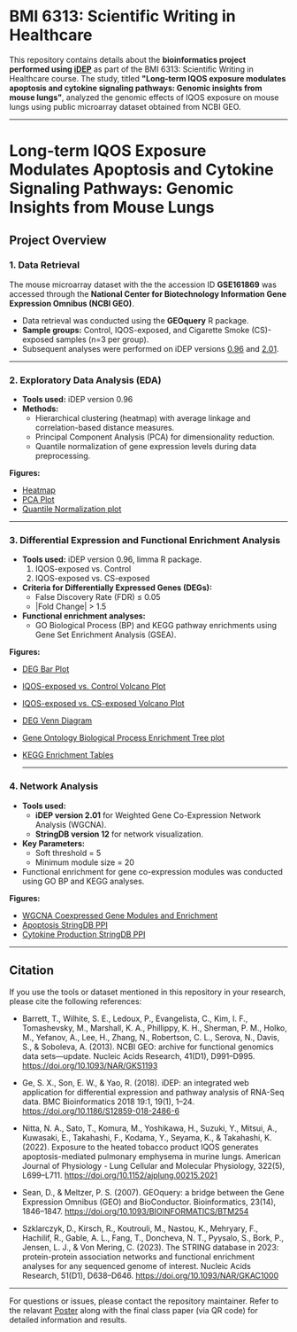 # BMI 6313: Scientific Writing in Healthcare

This repository contains details about the **bioinformatics project performed using [iDEP](http://bioinformatics.sdstate.edu/idep/)** as part of the BMI 6313: Scientific Writing in Healthcare course. The study, titled **"Long-term IQOS exposure modulates apoptosis and cytokine signaling pathways: Genomic insights from mouse lungs"**, analyzed the genomic effects of IQOS exposure on mouse lungs using public microarray dataset obtained from NCBI GEO.

---
# Long-term IQOS Exposure Modulates Apoptosis and Cytokine Signaling Pathways: Genomic Insights from Mouse Lungs

## Project Overview

### 1. Data Retrieval
The mouse microarray dataset with the the accession ID **GSE161869** was accessed through the **National Center for Biotechnology Information Gene Expression Omnibus (NCBI GEO)**. 
- Data retrieval was conducted using the **GEOquery** R package.
- **Sample groups:** Control, IQOS-exposed, and Cigarette Smoke (CS)-exposed samples (n=3 per group).
- Subsequent analyses were performed on iDEP versions [0.96](http://bioinformatics.sdstate.edu/idep96/) and [2.01](http://bioinformatics.sdstate.edu/idep/).

---

### 2. Exploratory Data Analysis (EDA)
- **Tools used:** iDEP version 0.96
- **Methods:**
  - Hierarchical clustering (heatmap) with average linkage and correlation-based distance measures.
  - Principal Component Analysis (PCA) for dimensionality reduction.
  - Quantile normalization of gene expression levels during data preprocessing.

**Figures:**
- [Heatmap](Assets/heatmap_EDA_globalgeneexpression.png) 
- [PCA Plot](Assets/PCA_EDA.png)
- [Quantile Normalization plot](Assets/transformeddata_EDA.png)

---

### 3. Differential Expression and Functional Enrichment Analysis
- **Tools used:** iDEP version 0.96, limma R package.
  1. IQOS-exposed vs. Control
  2. IQOS-exposed vs. CS-exposed
- **Criteria for Differentially Expressed Genes (DEGs):**
  - False Discovery Rate (FDR) ≤ 0.05
  - |Fold Change| > 1.5
- **Functional enrichment analyses:**
  - GO Biological Process (BP) and KEGG pathway enrichments using Gene Set Enrichment Analysis (GSEA).

**Figures:**
- [DEG Bar Plot](Assets/DEG_limma.png)
- [IQOS-exposed vs. Control Volcano Plot](Assets/volcanoplot_IQOS_control.png)
- [IQOS-exposed vs. CS-exposed Volcano Plot](Assets/volcanoplot_IQOS_CS.png)
- [DEG Venn Diagram](Assets/Venn_DEG.png)
- [Gene Ontology Biological Process Enrichment Tree plot](Assets/GOBP.png)
- [KEGG Enrichment Tables](Assets/KEGG_enrichments_tables.pdf)

  ---

### 4. Network Analysis
- **Tools used:**
  - **iDEP version 2.01** for Weighted Gene Co-Expression Network Analysis (WGCNA).
  - **StringDB version 12** for network visualization.
- **Key Parameters:**
  - Soft threshold = 5
  - Minimum module size = 20
- Functional enrichment for gene co-expression modules was conducted using GO BP and KEGG analyses.

**Figures:**
- [WGCNA Coexpressed Gene Modules and Enrichment](Assets/WGCNA_coexpressed_gene_modules_and_enrichment.png)
- [Apoptosis StringDB PPI](Assets/apoptosis_onlyterms_38_stringDB.png)
- [Cytokine Production StringDB PPI](Assets/cytokine_production_onlyterms_28_stringDB.png)

---

## Citation
If you use the tools or dataset mentioned in this repository in your research, please cite the following references:

- Barrett, T., Wilhite, S. E., Ledoux, P., Evangelista, C., Kim, I. F., Tomashevsky, M., Marshall, K. A., Phillippy, K. H., Sherman, P. M., Holko, M., Yefanov, A., Lee, H., Zhang, N., Robertson, C. L., Serova, N., Davis, S., & Soboleva, A. (2013). NCBI GEO: archive for functional genomics data sets—update. Nucleic Acids Research, 41(D1), D991–D995. https://doi.org/10.1093/NAR/GKS1193

- Ge, S. X., Son, E. W., & Yao, R. (2018). iDEP: an integrated web application for differential expression and pathway analysis of RNA-Seq data. BMC Bioinformatics 2018 19:1, 19(1), 1–24. https://doi.org/10.1186/S12859-018-2486-6

- Nitta, N. A., Sato, T., Komura, M., Yoshikawa, H., Suzuki, Y., Mitsui, A., Kuwasaki, E., Takahashi, F., Kodama, Y., Seyama, K., & Takahashi, K. (2022). Exposure to the heated tobacco product IQOS generates apoptosis-mediated pulmonary emphysema in murine lungs. American Journal of Physiology - Lung Cellular and Molecular Physiology, 322(5), L699–L711. https://doi.org/10.1152/ajplung.00215.2021

- Sean, D., & Meltzer, P. S. (2007). GEOquery: a bridge between the Gene Expression Omnibus (GEO) and BioConductor. Bioinformatics, 23(14), 1846–1847. https://doi.org/10.1093/BIOINFORMATICS/BTM254

- Szklarczyk, D., Kirsch, R., Koutrouli, M., Nastou, K., Mehryary, F., Hachilif, R., Gable, A. L., Fang, T., Doncheva, N. T., Pyysalo, S., Bork, P., Jensen, L. J., & Von Mering, C. (2023). The STRING database in 2023: protein-protein association networks and functional enrichment analyses for any sequenced genome of interest. Nucleic Acids Research, 51(D1), D638–D646. https://doi.org/10.1093/NAR/GKAC1000

---

For questions or issues, please contact the repository maintainer. Refer to the relavant [Poster](Assets/BMI6313_Final_Poster_Meena_Easwaran.pdf) along with the final class paper (via QR code) for detailed information and results.
